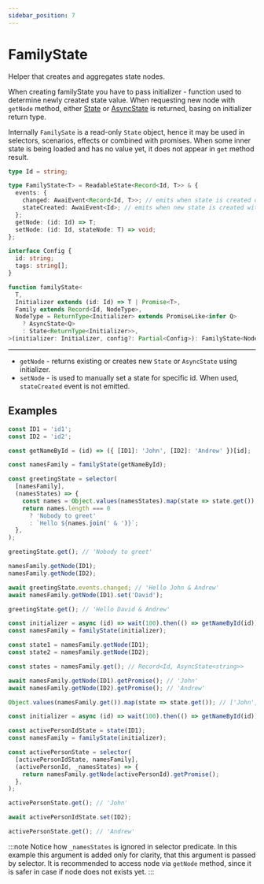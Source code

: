 ```yaml
---
sidebar_position: 7
---
```


# FamilyState

Helper that creates and aggregates state nodes.

When creating familyState you have to pass initializer - function used to determine newly created state value.
When requesting new node with `getNode` method, either [State](/state) or [AsyncState](/async-state) is returned, basing on initializer return type.

Internally `FamilySate` is a read-only `State` object, hence it may be used in selectors, scenarios, effects or combined with promises. When some inner state is being loaded and has no value yet, it does not appear in `get` method result.

```ts
type Id = string;

type FamilyState<T> = ReadableState<Record<Id, T>> & {
  events: {
    changed: AwaiEvent<Record<Id, T>>; // emits when state is created or any inner state emits `changed` event
    stateCreated: AwaiEvent<Id>; // emits when new state is created with `getNode` method
  };
  getNode: (id: Id) => T;
  setNode: (id: Id, stateNode: T) => void;
};

interface Config {
  id: string;
  tags: string[];
}

function familyState<
  T,
  Initializer extends (id: Id) => T | Promise<T>,
  Family extends Record<Id, NodeType>,
  NodeType = ReturnType<Initializer> extends PromiseLike<infer Q>
    ? AsyncState<Q>
    : State<ReturnType<Initializer>>,
>(initializer: Initializer, config?: Partial<Config>): FamilyState<NodeType>;
```

---

* `getNode` - returns existing or creates new `State` or `AsyncState` using initializer.
* `setNode` - is used to manually set a state for specific id. When used, `stateCreated` event is not emitted.


## Examples

```ts title="Family of sync states"
const ID1 = 'id1';
const ID2 = 'id2';

const getNameById = (id) => ({ [ID1]: 'John', [ID2]: 'Andrew' })[id];

const namesFamily = familyState(getNameById);

const greetingState = selector(
  [namesFamily],
  (namesStates) => {
    const names = Object.values(namesStates).map(state => state.get());
    return names.length === 0
      ? 'Nobody to greet'
      : `Hello ${names.join(' & ')}`;
  },
);

greetingState.get(); // 'Nobody to greet'

namesFamily.getNode(ID1);
namesFamily.getNode(ID2);

await greetingState.events.changed; // 'Hello John & Andrew'
await namesFamily.getNode(ID1).set('David');

greetingState.get(); // 'Hello David & Andrew'
```


```ts title="Family of async states"
const initializer = async (id) => wait(100).then(() => getNameById(id));
const namesFamily = familyState(initializer);

const state1 = namesFamily.getNode(ID1);
const state2 = namesFamily.getNode(ID2);

const states = namesFamily.get(); // Record<Id, AsyncState<string>>

await namesFamily.getNode(ID1).getPromise(); // 'John'
await namesFamily.getNode(ID2).getPromise(); // 'Andrew'

Object.values(namesFamily.get()).map(state => state.get()); // ['John', 'Andrew']
```

```ts title="Async family usage with selector"
const initializer = async (id) => wait(100).then(() => getNameById(id));

const activePersonIdState = state(ID1);
const namesFamily = familyState(initializer);

const activePersonState = selector(
  [activePersonIdState, namesFamily],
  (activePersonId, _namesStates) => {
    return namesFamily.getNode(activePersonId).getPromise();
  },
);

activePersonState.get(); // 'John'

await activePersonIdState.set(ID2);

activePersonState.get(); // 'Andrew'
```

:::note
Notice how `_namesStates` is ignored in selector predicate. In this example this argument is added only for clarity, that this argument is passed by selector.
It is recommended to access node via `getNode` method, since it is safer in case if node does not exists yet.
:::
